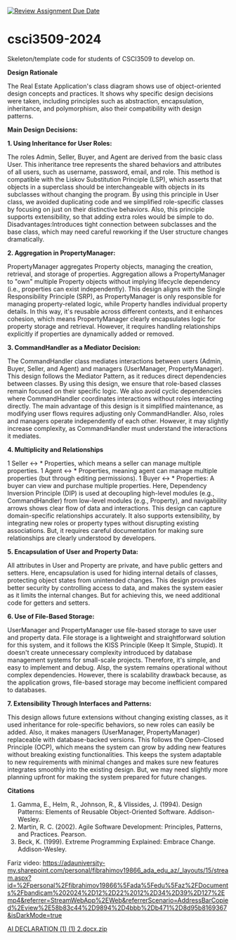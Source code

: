 [![Review Assignment Due Date](https://classroom.github.com/assets/deadline-readme-button-22041afd0340ce965d47ae6ef1cefeee28c7c493a6346c4f15d667ab976d596c.svg)](https://classroom.github.com/a/cU5K5-bZ)
# csci3509-2024
Skeleton/template code for students of CSCI3509 to develop on.

**Design Rationale**

The Real Estate Application's class diagram shows use of object-oriented design concepts and practices. It shows why specific design decisions were taken, including principles such as abstraction, encapsulation, inheritance, and polymorphism, also their compatibility with design patterns. 

**Main Design Decisions:**

**1. Using Inheritance for User Roles:**

The roles Admin, Seller, Buyer, and Agent are derived from the basic class User. This inheritance tree represents the shared behaviors and attributes of all users, such as username, password, email, and role.
This method is compatible with the Liskov Substitution Principle (LSP), which asserts that objects in a superclass should be interchangeable with objects in its subclasses without changing the program. By using this principle in User class, we avoided duplicating code and we simplified role-specific classes by focusing on just on their distinctive behaviors. Also, this principle supports extensibility, so that adding extra roles would be simple to do.
Disadvantages:Introduces tight connection between subclasses and the base class, which may need careful reworking if the User structure changes dramatically.

**2. Aggregation in PropertyManager:**

PropertyManager aggregates Property objects, managing the creation, retrieval, and storage of properties. Aggregation allows a PropertyManager to "own" multiple Property objects without implying lifecycle dependency (i.e., properties can exist independently). This design aligns with the Single Responsibility Principle (SRP), as PropertyManager is only responsible for managing property-related logic, while Property handles individual property details. In this way, it's reusable across different contexts, and it enhances cohesion, which means PropertyManager clearly encapsulates logic for property storage and retrieval. However, it requires handling relationships explicitly if properties are dynamically added or removed.

**3. CommandHandler as a Mediator Decision:**

The CommandHandler class mediates interactions between users (Admin, Buyer, Seller, and Agent) and managers (UserManager, PropertyManager). This design follows the Mediator Pattern, as it reduces direct dependencies between classes. By using this design, we ensure that role-based classes remain focused on their specific logic. We also avoid cyclic dependencies where CommandHandler coordinates interactions without roles interacting directly. The main advantage of this design is it simplified maintenance, as modifying user flows requires adjusting only CommandHandler. Also, roles and managers operate independently of each other. However, it may slightly increase complexity, as CommandHandler must understand the interactions it mediates.

**4. Multiplicity and Relationships**

1 Seller ↔ * Properties, which means a seller can manage multiple properties.
1 Agent ↔ * Properties, meaning agent can manage multiple properties (but through editing permissions).
1 Buyer ↔ * Properties: A buyer can view and purchase multiple properties.
Here, Dependency Inversion Principle (DIP) is used at decoupling high-level modules (e.g., CommandHandler) from low-level modules (e.g., Property), and navigability arrows shows clear flow of data and interactions. This design can capture domain-specific relationships accurately. It also supports extensibility, by integrating new roles or property types without disrupting existing associations. But, it requires careful documentation for making sure relationships are clearly understood by developers.

**5. Encapsulation of User and Property Data:**

All attributes in User and Property are private, and have public getters and setters.  Here, encapsulation is used for hiding internal details of classes, protecting object states from unintended changes. This design provides better security by controlling access to data, and makes the system easier as it limits the internal changes. But for achieving this, we need additional code for getters and setters.

**6. Use of File-Based Storage:**

UserManager and PropertyManager use file-based storage to save user and property data.
File storage is a lightweight and straightforward solution for this system, and it follows the KISS Principle (Keep It Simple, Stupid). It doesn't create unnecessary complexity introduced by database management systems for small-scale projects. Therefore, it's simple, and easy to implement and debug. Alsp, the system remains operational without complex dependencies.
However, there is scalability drawback because, as the application grows, file-based storage may become inefficient compared to databases.

**7. Extensibility Through Interfaces and Patterns:**

This design allows future extensions without changing existing classes, as it used inheritance for role-specific behaviors, so new roles can easily be added. Also, it makes managers (UserManager, PropertyManager) replaceable with database-backed versions.
This follows the Open-Closed Principle (OCP), which means the system can grow by adding new features without breaking existing functionalities. This keeps the system adaptable to new requirements with minimal changes and makes sure new features integrates smoothly into the existing design. But, we may need slightly more planning upfront for making the system prepared for future changes.

**Citations**

1) Gamma, E., Helm, R., Johnson, R., & Vlissides, J. (1994). Design Patterns: Elements of Reusable Object-Oriented Software. Addison-Wesley.
2) Martin, R. C. (2002). Agile Software Development: Principles, Patterns, and Practices. Pearson.
3) Beck, K. (1999). Extreme Programming Explained: Embrace Change. Addison-Wesley.



Fariz video: https://adauniversity-my.sharepoint.com/personal/fibrahimov19866_ada_edu_az/_layouts/15/stream.aspx?id=%2Fpersonal%2Ffibrahimov19866%5Fada%5Fedu%5Faz%2FDocuments%2Fbandicam%202024%2D12%2D22%2012%2D34%2D39%2D127%2Emp4&referrer=StreamWebApp%2EWeb&referrerScenario=AddressBarCopied%2Eview%2E58b83c44%2D9894%2D4bbb%2Db471%2D8d95b8169367&isDarkMode=true


[AI DECLARATION (1) (1) 2.docx.zip](https://github.com/user-attachments/files/18223014/AI.DECLARATION.1.1.2.docx.zip)

